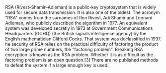 RSA (Rivest–Shamir–Adleman) is a public-key cryptosystem that is widely used for secure data transmission. It is also one of the oldest. The acronym "RSA" comes from the surnames of Ron Rivest, Adi Shamir and Leonard Adleman, who publicly described the algorithm in 1977. An equivalent system was developed secretly in 1973 at Government Communications Headquarters (GCHQ) (the British signals intelligence agency) by the English mathematician Clifford Cocks. That system was declassified in 1997. he security of RSA relies on the practical difficulty of factoring the product of two large prime numbers, the "factoring problem". Breaking RSA encryption is known as the RSA problem. Whether it is as difficult as the factoring problem is an open question.[3] There are no published methods to defeat the system if a large enough key is used.
